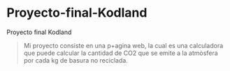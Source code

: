 # Proyecto-final-Kodland
Proyecto final Kodland
>Mi proyecto consiste en una p+agina web, la cual es una calculadora que puede calcular la cantidad de CO2 que se emite a la atmòsfera por cada kg de basura no reciclada.
